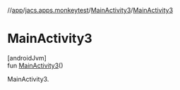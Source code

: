 //[app](../../../index.md)/[jacs.apps.monkeytest](../index.md)/[MainActivity3](index.md)/[MainActivity3](-main-activity3.md)

# MainActivity3

[androidJvm]\
fun [MainActivity3](-main-activity3.md)()

MainActivity3.
